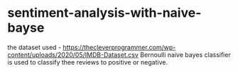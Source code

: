 # sentiment-analysis-with-naive-bayse
the dataset used - https://thecleverprogrammer.com/wp-content/uploads/2020/05/IMDB-Dataset.csv
Bernoulli naive bayes classifier is used to classify thee reviews to positive or negative. 
